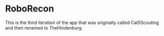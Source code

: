 # RoboRecon
This is the third iteration of the app that was originally called Cat5Scouting and then renamed to TheHindenburg.
